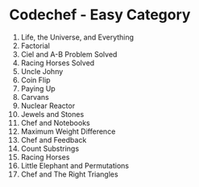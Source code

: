 # Codechef - Easy Category

1. Life, the Universe, and Everything 
2. Factorial
3. Ciel and A-B Problem Solved
4. Racing Horses Solved
5. Uncle Johny	
6. Coin Flip
7. Paying Up
8. Carvans
9. Nuclear Reactor
10. Jewels and Stones
11. Chef and Notebooks
12. Maximum Weight Difference
13. Chef and Feedback
14. Count Substrings
15. Racing Horses
16. Little Elephant and Permutations
17. Chef and The Right Triangles 